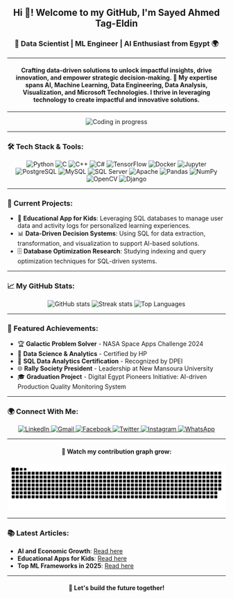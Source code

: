 <h2 align="center">Hi 👋! Welcome to my GitHub, I'm Sayed Ahmed Tag-Eldin</h2>

<h3 align="center">🚀 Data Scientist | ML Engineer | AI Enthusiast from Egypt 🌍</h3>

---

<h4 align="center">Crafting data-driven solutions to unlock impactful insights, drive innovation, and empower strategic decision-making. 🚀 My expertise spans AI, Machine Learning, Data Engineering, Data Analysis, Visualization, and Microsoft Technologies. I thrive in leveraging technology to create impactful and innovative solutions.</h4>

---

<div align="center">
  <img src="https://media3.giphy.com/media/qgQUggAC3Pfv687qPC/giphy.gif" height="200" alt="Coding in progress" />
</div>

---

### 🛠 Tech Stack & Tools:
<div align="center">
  <img src="https://cdn.jsdelivr.net/gh/devicons/devicon/icons/python/python-original.svg" height="50" alt="Python" title="Python" />
  <img src="https://cdn.jsdelivr.net/gh/devicons/devicon/icons/c/c-original.svg" height="50" alt="C" title="C" />
  <img src="https://cdn.jsdelivr.net/gh/devicons/devicon/icons/cplusplus/cplusplus-original.svg" height="50" alt="C++" title="C++" />
  <img src="https://cdn.jsdelivr.net/gh/devicons/devicon/icons/csharp/csharp-original.svg" height="50" alt="C#" title="C#" />
  <img src="https://cdn.jsdelivr.net/gh/devicons/devicon/icons/tensorflow/tensorflow-original.svg" height="50" alt="TensorFlow" title="TensorFlow" />
  <img src="https://cdn.jsdelivr.net/gh/devicons/devicon/icons/docker/docker-original.svg" height="50" alt="Docker" title="Docker" />
  <img src="https://cdn.jsdelivr.net/gh/devicons/devicon/icons/jupyter/jupyter-original.svg" height="50" alt="Jupyter" title="Jupyter" />
  <img src="https://cdn.jsdelivr.net/gh/devicons/devicon/icons/postgresql/postgresql-original.svg" height="50" alt="PostgreSQL" title="PostgreSQL" />
  <img src="https://cdn.jsdelivr.net/gh/devicons/devicon/icons/mysql/mysql-original.svg" height="50" alt="MySQL" title="MySQL" />
  <img src="https://cdn.jsdelivr.net/gh/devicons/devicon/icons/microsoftsqlserver/microsoftsqlserver-plain.svg" height="50" alt="SQL Server" title="SQL Server" />
  <img src="https://cdn.jsdelivr.net/gh/devicons/devicon/icons/apache/apache-original.svg" height="50" alt="Apache" title="Apache" />
  <img src="https://cdn.jsdelivr.net/gh/devicons/devicon/icons/pandas/pandas-original.svg" height="50" alt="Pandas" title="Pandas" />
  <img src="https://cdn.jsdelivr.net/gh/devicons/devicon/icons/numpy/numpy-original.svg" height="50" alt="NumPy" title="NumPy" />
  <img src="https://cdn.jsdelivr.net/gh/devicons/devicon/icons/opencv/opencv-original.svg" height="50" alt="OpenCV" title="OpenCV" />
  <img src="https://cdn.jsdelivr.net/gh/devicons/devicon/icons/django/django-plain.svg" height="50" alt="Django" title="Django" />
</div>

---

### 🔭 Current Projects:
- 🌌 **Educational App for Kids**: Leveraging SQL databases to manage user data and activity logs for personalized learning experiences.
- 📊 **Data-Driven Decision Systems**: Using SQL for data extraction, transformation, and visualization to support AI-based solutions.
- 🗄 **Database Optimization Research**: Studying indexing and query optimization techniques for SQL-driven systems.

---

### 📈 My GitHub Stats:
<div align="center">
  <img src="https://github-readme-stats.vercel.app/api?username=sayedtag7&show_icons=true&theme=tokyonight&count_private=true" height="150" alt="GitHub stats" />
  <img src="https://streak-stats.demolab.com?user=sayedtag7&theme=tokyonight&hide_border=false" height="150" alt="Streak stats" />
  <img src="https://github-readme-stats.vercel.app/api/top-langs/?username=sayedtag7&layout=compact&theme=tokyonight&langs_count=10" height="150" alt="Top Languages" />
</div>

---

### 🌟 Featured Achievements:
- 🏆 **Galactic Problem Solver** - NASA Space Apps Challenge 2024
- 📜 **Data Science & Analytics** - Certified by HP
- 🥇 **SQL Data Analytics Certification** - Recognized by DPEI  
- 🌐 **Rally Society President** - Leadership at New Mansoura University
- 🎓 **Graduation Project** - Digital Egypt Pioneers Initiative: AI-driven Production Quality Monitoring System

---

### 🌍 Connect With Me:
<div align="center">
  <a href="https://www.linkedin.com/in/sayedtageldin" target="_blank">
    <img src="https://raw.githubusercontent.com/maurodesouza/profile-readme-generator/master/src/assets/icons/social/linkedin/default.svg" width="50" alt="LinkedIn" title="LinkedIn" />
  </a>
  <a href="mailto:sayedtag777@gmail.com" target="_blank">
    <img src="https://raw.githubusercontent.com/maurodesouza/profile-readme-generator/master/src/assets/icons/social/gmail/default.svg" width="50" alt="Gmail" title="Gmail" />
  </a>
  <a href="https://www.facebook.com/tag.sayedtag" target="_blank">
    <img src="https://raw.githubusercontent.com/maurodesouza/profile-readme-generator/master/src/assets/icons/social/facebook/default.svg" width="50" alt="Facebook" title="Facebook" />
  </a>
  <a href="https://x.com/Sayed_tag7" target="_blank">
    <img src="https://raw.githubusercontent.com/maurodesouza/profile-readme-generator/master/src/assets/icons/social/twitter/default.svg" width="50" alt="Twitter" title="Twitter" />
  </a>
  <a href="https://www.instagram.com/sayed_tag7" target="_blank">
    <img src="https://raw.githubusercontent.com/maurodesouza/profile-readme-generator/master/src/assets/icons/social/instagram/default.svg" width="50" alt="Instagram" title="Instagram" />
  </a>
  <a href="https://wa.me/qr/NSXLWHMCH3DAE1" target="_blank">
    <img src="https://raw.githubusercontent.com/maurodesouza/profile-readme-generator/master/src/assets/icons/social/whatsapp/default.svg" width="50" alt="WhatsApp" title="WhatsApp" />
  </a>
</div>

---

<div align="center">
  <h4>🐍 Watch my contribution graph grow:</h4>
  <img src="https://raw.githubusercontent.com/sayedtag7/sayedtag7/output/snake.svg" alt="Snake animation" />
</div>

---

### 📚 Latest Articles:
- **AI and Economic Growth**: [Read here](#)
- **Educational Apps for Kids**: [Read here](#)
- **Top ML Frameworks in 2025**: [Read here](#)

---

<h4 align="center">🚀 Let's build the future together!</h4>
